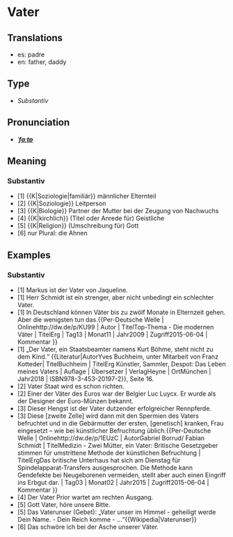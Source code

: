 # Vater
## Translations
- es: padre
- en: father, daddy
## Type
- _Substantiv_
## Pronunciation
- **_[ˈfaːtɐ](https://commons.wikimedia.org/wiki/File:De-Vater.ogg)_**
## Meaning
### Substantiv
- [1] {{K|Soziologie|familiär}} männlicher Elternteil
- [2] {{K|Soziologie}} Leitperson
- [3] {{K|Biologie}} Partner der Mutter bei der Zeugung von Nachwuchs
- [4] {{K|kirchlich}} (Titel oder Anrede für) Geistliche
- [5] {{K|Religion}} (Umschreibung für) Gott
- [6] nur Plural: die Ahnen
## Examples
### Substantiv
- [1] Markus ist der Vater von Jaqueline.
- [1] Herr Schmidt ist ein strenger, aber nicht unbedingt ein schlechter Vater.
- [1] In Deutschland können Väter bis zu zwölf Monate in Elternzeit gehen. Aber die wenigsten tun das.<ref>{{Per-Deutsche Welle | Onlinehttp://dw.de/p/KU99  | Autor | TitelTop-Thema - Die modernen Väter | TitelErg | Tag13 | Monat11 | Jahr2009 | Zugriff2015-06-04 | Kommentar }}</ref>
- [1] „Der Vater, ein Staatsbeamter namens Kurt Böhme, steht nicht zu dem Kind.“<ref> {{Literatur|AutorYves Buchheim, unter Mitarbeit von Franz Kotteder| TitelBuchheim | TitelErg Künstler, Sammler, Despot: Das Leben meines Vaters | Auflage | Übersetzer | VerlagHeyne  | OrtMünchen | Jahr2018 | ISBN978-3-453-20197-2}}, Seite 16.</ref>
- [2] Vater Staat wird es schon richten.
- [2] Einer der Väter des Euros war der Belgier Luc Luycx. Er wurde als der Designer der Euro-Münzen bekannt.
- [3] Dieser Hengst ist der Vater dutzender erfolgreicher Rennpferde.
- [3] Diese [zweite Zelle] wird dann mit den Spermien des Vaters befruchtet und in die Gebärmutter der ersten, [genetisch] kranken, Frau eingesetzt – wie bei künstlicher Befruchtung üblich.<ref>{{Per-Deutsche Welle | Onlinehttp://dw.de/p/1EUzC | AutorGabriel Borrud/ Fabian Schmidt | TitelMedizin - Zwei Mütter, ein Vater: Britische Gesetzgeber stimmen für umstrittene Methode der künstlichen Befruchtung | TitelErgDas britische Unterhaus hat sich am Dienstag für Spindelapparat-Transfers ausgesprochen. Die Methode kann Gendefekte bei Neugeborenen vermeiden, stellt aber auch einen Eingriff ins Erbgut dar.  | Tag03 | Monat02 | Jahr2015 | Zugriff2015-06-04 | Kommentar }}</ref>
- [4] Der Vater Prior wartet am rechten Ausgang.
- [5] Gott Vater, höre unsere Bitte.
- [5] Das Vaterunser (Gebet): „Vater unser im Himmel - geheiligt werde Dein Name. - Dein Reich komme - …“<ref>{{Wikipedia|Vaterunser}}</ref>
- [6] Das schwöre ich bei der Asche unserer Väter.
